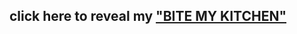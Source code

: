 <h2>click here to reveal my <a href="https://loquacious-syrniki-bb9377.netlify.app"/> "BITE MY KITCHEN"</h2>
